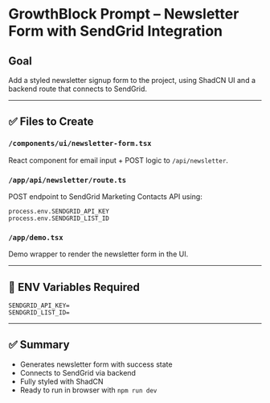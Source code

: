 # GrowthBlock Prompt – Newsletter Form with SendGrid Integration

## Goal
Add a styled newsletter signup form to the project, using ShadCN UI and a backend route that connects to SendGrid.

---

## ✅ Files to Create

### `/components/ui/newsletter-form.tsx`

React component for email input + POST logic to `/api/newsletter`.

### `/app/api/newsletter/route.ts`

POST endpoint to SendGrid Marketing Contacts API using:

```
process.env.SENDGRID_API_KEY
process.env.SENDGRID_LIST_ID
```

### `/app/demo.tsx`

Demo wrapper to render the newsletter form in the UI.

---

## 🧪 ENV Variables Required

```
SENDGRID_API_KEY=
SENDGRID_LIST_ID=
```

---

## ✅ Summary

- Generates newsletter form with success state
- Connects to SendGrid via backend
- Fully styled with ShadCN
- Ready to run in browser with `npm run dev`
